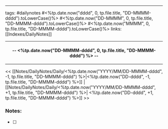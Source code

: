 ----

tags: #dailynotes #<%tp.date.now("dddd", 0, tp.file.title, "DD-MMMM-dddd").toLowerCase()%> #<%tp.date.now("DD-MMMM", 0, tp.file.title, "DD-MMMM-dddd").toLowerCase()%> #<%tp.date.now("MMMM", 0, tp.file.title, "DD-MMMM-dddd").toLowerCase()%>
links: [[Indexes/DailyNotes]]

---- 

<h4 align="center">-- <%tp.date.now("DD-MMMM-dddd", 0, tp.file.title, "DD-MMMM-dddd") %> --</h4>

----

<< [[Notes/DailyNotes/Daily/<%tp.date.now("YYYY/MM/DD-MMMM-dddd", -1, tp.file.title, "DD-MMMM-dddd") %>|<%tp.date.now("DD-dddd", -1, tp.file.title, "DD-MMMM-dddd") %>]] | [[Notes/DailyNotes/Daily/<%tp.date.now("YYYY/MM/DD-MMMM-dddd", +1, tp.file.title, "DD-MMMM-dddd") %>| <%tp.date.now("DD-dddd", +1, tp.file.title, "DD-MMMM-dddd") %>]] >>


### Notes:
- [ ] 

